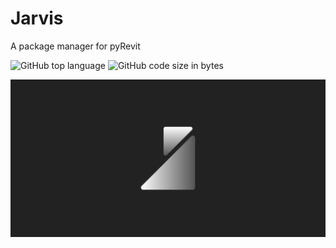 # Jarvis

A package manager for pyRevit

![GitHub top language](https://img.shields.io/github/languages/top/revitron/jarvis)
![GitHub code size in bytes](https://img.shields.io/github/languages/code-size/revitron/jarvis)

![](https://raw.githubusercontent.com/revitron/jarvis/master/svg/jarvis.svg)